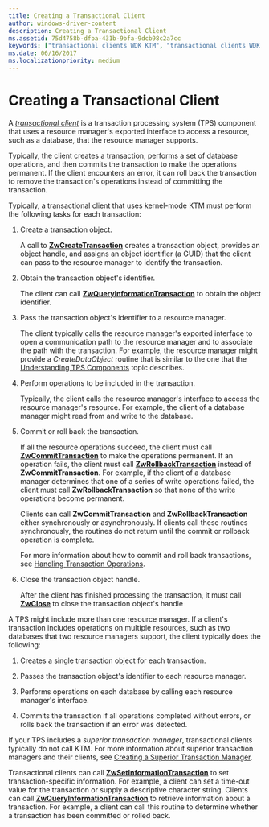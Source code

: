 ```yaml
---
title: Creating a Transactional Client
author: windows-driver-content
description: Creating a Transactional Client
ms.assetid: 75d4758b-dfba-431b-9bfa-9dcb98c2a7cc
keywords: ["transactional clients WDK KTM", "transactional clients WDK KTM , creating transactional clients"]
ms.date: 06/16/2017
ms.localizationpriority: medium
---
```


# Creating a Transactional Client


A [*transactional client*](transaction-processing-terms.md#ktm-term-transactional-client) is a transaction processing system (TPS) component that uses a resource manager's exported interface to access a resource, such as a database, that the resource manager supports.

Typically, the client creates a transaction, performs a set of database operations, and then commits the transaction to make the operations permanent. If the client encounters an error, it can roll back the transaction to remove the transaction's operations instead of committing the transaction.

Typically, a transactional client that uses kernel-mode KTM must perform the following tasks for each transaction:

1.  Create a transaction object.

    A call to [**ZwCreateTransaction**](https://msdn.microsoft.com/library/windows/hardware/ff566429) creates a transaction object, provides an object handle, and assigns an object identifier (a GUID) that the client can pass to the resource manager to identify the transaction.

2.  Obtain the transaction object's identifier.

    The client can call [**ZwQueryInformationTransaction**](https://msdn.microsoft.com/library/windows/hardware/ff567057) to obtain the object identifier.

3.  Pass the transaction object's identifier to a resource manager.

    The client typically calls the resource manager's exported interface to open a communication path to the resource manager and to associate the path with the transaction. For example, the resource manager might provide a *CreateDataObject* routine that is similar to the one that the [Understanding TPS Components](understanding-tps-components.md) topic describes.

4.  Perform operations to be included in the transaction.

    Typically, the client calls the resource manager's interface to access the resource manager's resource. For example, the client of a database manager might read from and write to the database.

5.  Commit or roll back the transaction.

    If all the resource operations succeed, the client must call [**ZwCommitTransaction**](https://msdn.microsoft.com/library/windows/hardware/ff566420) to make the operations permanent. If an operation fails, the client must call [**ZwRollbackTransaction**](https://msdn.microsoft.com/library/windows/hardware/ff567086) instead of **ZwCommitTransaction**. For example, if the client of a database manager determines that one of a series of write operations failed, the client must call **ZwRollbackTransaction** so that none of the write operations become permanent.

    Clients can call **ZwCommitTransaction** and **ZwRollbackTransaction** either synchronously or asynchronously. If clients call these routines synchronously, the routines do not return until the commit or rollback operation is complete.

    For more information about how to commit and roll back transactions, see [Handling Transaction Operations](handling-transaction-operations.md).

6.  Close the transaction object handle.

    After the client has finished processing the transaction, it must call [**ZwClose**](https://msdn.microsoft.com/library/windows/hardware/ff566417) to close the transaction object's handle

A TPS might include more than one resource manager. If a client's transaction includes operations on multiple resources, such as two databases that two resource managers support, the client typically does the following:

1.  Creates a single transaction object for each transaction.

2.  Passes the transaction object's identifier to each resource manager.

3.  Performs operations on each database by calling each resource manager's interface.

4.  Commits the transaction if all operations completed without errors, or rolls back the transaction if an error was detected.

If your TPS includes a *superior transaction manager*, transactional clients typically do not call KTM. For more information about superior transaction managers and their clients, see [Creating a Superior Transaction Manager](creating-a-superior-transaction-manager.md).

Transactional clients can call [**ZwSetInformationTransaction**](https://msdn.microsoft.com/library/windows/hardware/ff567104) to set transaction-specific information. For example, a client can set a time-out value for the transaction or supply a descriptive character string. Clients can call [**ZwQueryInformationTransaction**](https://msdn.microsoft.com/library/windows/hardware/ff567057) to retrieve information about a transaction. For example, a client can call this routine to determine whether a transaction has been committed or rolled back.

 

 




